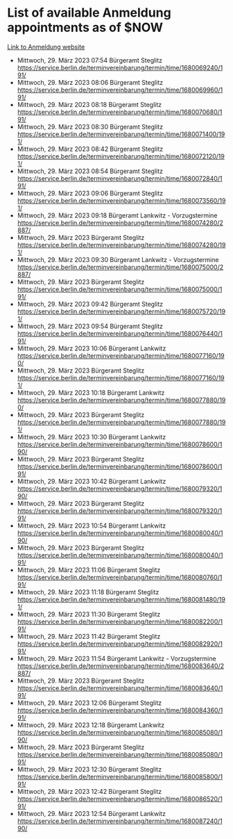 # List of available Anmeldung appointments as of $NOW
[Link to Anmeldung website](https://service.berlin.de/terminvereinbarung/termin/tag.php?termin=1&anliegen[]=120686&dienstleisterlist=122210,122217,327316,122219,327312,122227,327314,122231,327346,122243,327348,122254,122252,329742,122260,329745,122262,329748,122271,327278,122273,327274,122277,327276,330436,122280,327294,122282,327290,122284,327292,122291,327270,122285,327266,122286,327264,122296,327268,150230,329760,122297,327286,122294,327284,122312,329763,122314,329775,122304,327330,122311,327334,122309,327332,317869,122281,327352,122279,329772,122283,122276,327324,122274,327326,122267,329766,122246,327318,122251,327320,122257,327322,122208,327298,122226,327300&herkunft=http%3A%2F%2Fservice.berlin.de%2Fdienstleistung%2F120686%2F)
- Mittwoch, 29. März 2023 07:54 Bürgeramt Steglitz https://service.berlin.de/terminvereinbarung/termin/time/1680069240/191/
- Mittwoch, 29. März 2023 08:06 Bürgeramt Steglitz https://service.berlin.de/terminvereinbarung/termin/time/1680069960/191/
- Mittwoch, 29. März 2023 08:18 Bürgeramt Steglitz https://service.berlin.de/terminvereinbarung/termin/time/1680070680/191/
- Mittwoch, 29. März 2023 08:30 Bürgeramt Steglitz https://service.berlin.de/terminvereinbarung/termin/time/1680071400/191/
- Mittwoch, 29. März 2023 08:42 Bürgeramt Steglitz https://service.berlin.de/terminvereinbarung/termin/time/1680072120/191/
- Mittwoch, 29. März 2023 08:54 Bürgeramt Steglitz https://service.berlin.de/terminvereinbarung/termin/time/1680072840/191/
- Mittwoch, 29. März 2023 09:06 Bürgeramt Steglitz https://service.berlin.de/terminvereinbarung/termin/time/1680073560/191/
- Mittwoch, 29. März 2023 09:18 Bürgeramt Lankwitz - Vorzugstermine https://service.berlin.de/terminvereinbarung/termin/time/1680074280/2887/
- Mittwoch, 29. März 2023  Bürgeramt Steglitz https://service.berlin.de/terminvereinbarung/termin/time/1680074280/191/
- Mittwoch, 29. März 2023 09:30 Bürgeramt Lankwitz - Vorzugstermine https://service.berlin.de/terminvereinbarung/termin/time/1680075000/2887/
- Mittwoch, 29. März 2023  Bürgeramt Steglitz https://service.berlin.de/terminvereinbarung/termin/time/1680075000/191/
- Mittwoch, 29. März 2023 09:42 Bürgeramt Steglitz https://service.berlin.de/terminvereinbarung/termin/time/1680075720/191/
- Mittwoch, 29. März 2023 09:54 Bürgeramt Steglitz https://service.berlin.de/terminvereinbarung/termin/time/1680076440/191/
- Mittwoch, 29. März 2023 10:06 Bürgeramt Lankwitz https://service.berlin.de/terminvereinbarung/termin/time/1680077160/190/
- Mittwoch, 29. März 2023  Bürgeramt Steglitz https://service.berlin.de/terminvereinbarung/termin/time/1680077160/191/
- Mittwoch, 29. März 2023 10:18 Bürgeramt Lankwitz https://service.berlin.de/terminvereinbarung/termin/time/1680077880/190/
- Mittwoch, 29. März 2023  Bürgeramt Steglitz https://service.berlin.de/terminvereinbarung/termin/time/1680077880/191/
- Mittwoch, 29. März 2023 10:30 Bürgeramt Lankwitz https://service.berlin.de/terminvereinbarung/termin/time/1680078600/190/
- Mittwoch, 29. März 2023  Bürgeramt Steglitz https://service.berlin.de/terminvereinbarung/termin/time/1680078600/191/
- Mittwoch, 29. März 2023 10:42 Bürgeramt Lankwitz https://service.berlin.de/terminvereinbarung/termin/time/1680079320/190/
- Mittwoch, 29. März 2023  Bürgeramt Steglitz https://service.berlin.de/terminvereinbarung/termin/time/1680079320/191/
- Mittwoch, 29. März 2023 10:54 Bürgeramt Lankwitz https://service.berlin.de/terminvereinbarung/termin/time/1680080040/190/
- Mittwoch, 29. März 2023  Bürgeramt Steglitz https://service.berlin.de/terminvereinbarung/termin/time/1680080040/191/
- Mittwoch, 29. März 2023 11:06 Bürgeramt Steglitz https://service.berlin.de/terminvereinbarung/termin/time/1680080760/191/
- Mittwoch, 29. März 2023 11:18 Bürgeramt Steglitz https://service.berlin.de/terminvereinbarung/termin/time/1680081480/191/
- Mittwoch, 29. März 2023 11:30 Bürgeramt Steglitz https://service.berlin.de/terminvereinbarung/termin/time/1680082200/191/
- Mittwoch, 29. März 2023 11:42 Bürgeramt Steglitz https://service.berlin.de/terminvereinbarung/termin/time/1680082920/191/
- Mittwoch, 29. März 2023 11:54 Bürgeramt Lankwitz - Vorzugstermine https://service.berlin.de/terminvereinbarung/termin/time/1680083640/2887/
- Mittwoch, 29. März 2023  Bürgeramt Steglitz https://service.berlin.de/terminvereinbarung/termin/time/1680083640/191/
- Mittwoch, 29. März 2023 12:06 Bürgeramt Steglitz https://service.berlin.de/terminvereinbarung/termin/time/1680084360/191/
- Mittwoch, 29. März 2023 12:18 Bürgeramt Lankwitz https://service.berlin.de/terminvereinbarung/termin/time/1680085080/190/
- Mittwoch, 29. März 2023  Bürgeramt Steglitz https://service.berlin.de/terminvereinbarung/termin/time/1680085080/191/
- Mittwoch, 29. März 2023 12:30 Bürgeramt Steglitz https://service.berlin.de/terminvereinbarung/termin/time/1680085800/191/
- Mittwoch, 29. März 2023 12:42 Bürgeramt Steglitz https://service.berlin.de/terminvereinbarung/termin/time/1680086520/191/
- Mittwoch, 29. März 2023 12:54 Bürgeramt Lankwitz https://service.berlin.de/terminvereinbarung/termin/time/1680087240/190/
